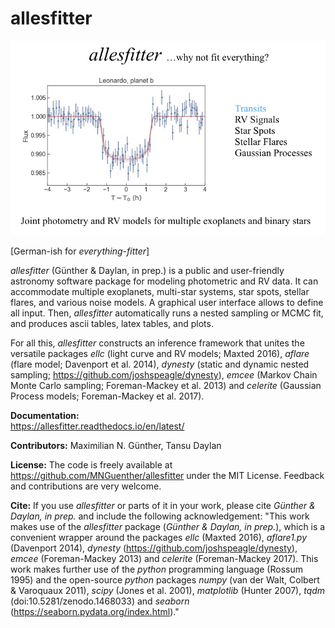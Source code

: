 
# allesfitter

![](docs/source/_static/images/teaser.gif)

[German-ish for *everything-fitter*]

*allesfitter* (Günther & Daylan, in prep.) is a public and user-friendly astronomy software package for modeling photometric and RV data. It can accommodate multiple exoplanets, multi-star systems, star spots, stellar flares, and various noise models. A graphical user interface allows to define all input. Then, *allesfitter* automatically runs a nested sampling or MCMC fit, and produces ascii tables, latex tables, and plots. 

For all this, *allesfitter* constructs an inference framework that unites the versatile packages *ellc* (light curve and RV models; Maxted 2016), *aflare* (flare model; Davenport et al. 2014), *dynesty* (static and dynamic nested sampling; https://github.com/joshspeagle/dynesty), *emcee* (Markov Chain Monte Carlo sampling; Foreman-Mackey et al. 2013) and *celerite* (Gaussian Process models; Foreman-Mackey et al. 2017). 

**Documentation:**  
https://allesfitter.readthedocs.io/en/latest/

**Contributors:** 
Maximilian N. Günther, Tansu Daylan

**License:** 
The code is freely available at https://github.com/MNGuenther/allesfitter under the MIT License. Feedback and contributions are very welcome.

**Cite:** 
If you use *allesfitter* or parts of it in your work, please cite *Günther \& Daylan, in prep.* and include the following acknowledgement: "This work makes use of the *allesfitter* package (*Günther \& Daylan, in prep.*), which is a convenient wrapper around the packages *ellc* (Maxted 2016), *aflare1.py* (Davenport 2014), *dynesty* (https://github.com/joshspeagle/dynesty), *emcee* (Foreman-Mackey 2013) and *celerite* (Foreman-Mackey 2017). This work makes further use of the *python* programming language (Rossum 1995) and the open-source *python* packages *numpy* (van der Walt, Colbert & Varoquaux 2011), *scipy* (Jones et al. 2001), *matplotlib* (Hunter 2007), *tqdm* (doi:10.5281/zenodo.1468033) and *seaborn* (https://seaborn.pydata.org/index.html)."